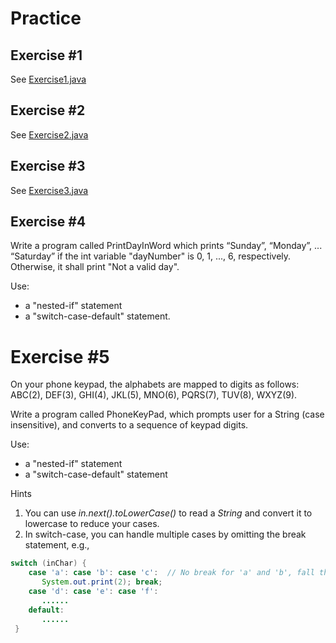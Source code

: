 # Practice

## Exercise #1

See [Exercise1.java](./Exercise1.java)

## Exercise #2

See [Exercise2.java](./Exercise2.java)

## Exercise #3

See [Exercise3.java](./Exercise3.java)

## Exercise #4

Write a program called PrintDayInWord which prints “Sunday”, “Monday”, ... “Saturday” if the int variable "dayNumber" is 0, 1, ..., 6, respectively.  Otherwise, it shall print "Not a valid day".

Use:

 - a "nested-if" statement
 - a "switch-case-default" statement.
 
# Exercise #5

On your phone keypad, the alphabets are mapped to digits as follows: ABC(2), DEF(3), GHI(4), JKL(5), MNO(6), PQRS(7), TUV(8), WXYZ(9).

Write a program called PhoneKeyPad, which prompts user for a String (case insensitive), and converts to a sequence of keypad digits.

Use:

 - a "nested-if" statement
 - a "switch-case-default" statement
 
Hints

 1. You can use *in.next().toLowerCase()* to read a *String* and convert it to lowercase to reduce your cases.
 2. In switch-case, you can handle multiple cases by omitting the break statement, e.g.,
 
```java
switch (inChar) {
    case 'a': case 'b': case 'c':  // No break for 'a' and 'b', fall thru 'c'
       System.out.print(2); break;
    case 'd': case 'e': case 'f':
       ......
    default:
       ......
 }
 ```
